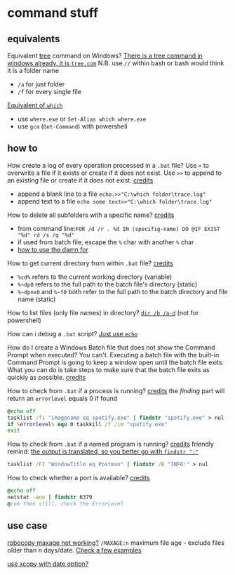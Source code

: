 # command stuff

## equivalents

Equivalent [tree](http://mama.indstate.edu/users/ice/tree/) command on Windows? [There is a tree command in windows already, it is `tree.com`](https://superuser.com/a/1312725/1233932) N.B. use `//` within bash or bash would think it is a folder name
- `/a` for just folder
- `/f` for every single file

[Equivalent of `which`](https://stackoverflow.com/a/304447)
- use `where.exe` or `Set-Alias which where.exe`
- use `gcm` (`Get-Command`) with powershell

## how to

How create a log of every operation processed in a `.bat` file? Use `>` to overwrite a file if it exists or create if it does not exist. Use `>>` to append to an existing file or create if it does not exist. [credits](https://stackoverflow.com/a/5143293/11844003)
- append a blank line to a file `echo.>>"C:\which folder\trace.log"`
- append text to a file `echo some text>>"C:\which folder\trace.log"`

How to delete all subfolders with a specific name? [credits](https://stackoverflow.com/a/25554347)
- from command line:`FOR /d /r . %d IN (specifig-name) DO @IF EXIST "%d" rd /s /q "%d"`
- if used from batch file, escape the `%` char with another `%` char
- [how to use the damn for](https://ss64.com/nt/for.html)

How to get current directory from within `.bat` file? [credits](https://stackoverflow.com/a/4420078/11844003)
- `%cd%` refers to the current working directory (variable)
- `%~dp0` refers to the full path to the batch file's directory (static)
- `%~dpnx0` and `%~f0` both refer to the full path to the batch directory and file name (static)

How to list files (only file names) in directory? [`dir /b /a-d`](https://stackoverflow.com/a/23229008) (not for powershell)

How can i debug a `.bat` script? [Just use `echo`](https://stackoverflow.com/questions/165938/how-can-i-debug-a-bat-script)

How do I create a Windows Batch file that does not show the Command Prompt when executed? You can't. Executing a batch file with the built-in Command Prompt is going to keep a window open until the batch file exits. What you can do is take steps to make sure that the batch file exits as quickly as possible. [credits](https://superuser.com/a/236193/1233932)

How to check from `.bat` if a process is running? [credits](https://stackoverflow.com/a/15449358/11844003) the *finding* part will return an `errorlevel` equals 0 if found

```bat
@echo off
tasklist /fi "imagename eq spotify.exe" | findstr "spotify.exe" > nul
if %errorlevel% equ 0 taskkill /f /im "spotify.exe"
exit
```

How to check from `.bat` if a named program is running? [credits](https://stackoverflow.com/a/62010014/11844003) friendly remind: [the output is translated, so you better go with `findstr ":"`](https://stackoverflow.com/questions/15449034/batch-program-to-to-check-if-process-exists#comment52565708_15449358)

```bat
tasklist /FI "WindowTitle eq Postman" | findstr /B "INFO:" > nul
```

How to check whether a port is available? [credits](https://stackoverflow.com/a/10315609/11844003)

```bat
@echo off
netstat -ano | findstr 6379
@rem then still, check the ErrorLevel
```

## use case

[robocopy maxage not working?](https://stackoverflow.com/questions/34729746/robocopy-minage-maxage-not-working) `/MAXAGE:n` maximum file age - exclude files older than n days/date. [Check a few examples](https://social.technet.microsoft.com/wiki/contents/articles/1073.robocopy-and-a-few-examples.aspx)

[use xcopy with date option?](https://stackoverflow.com/a/44264014/11844003)
